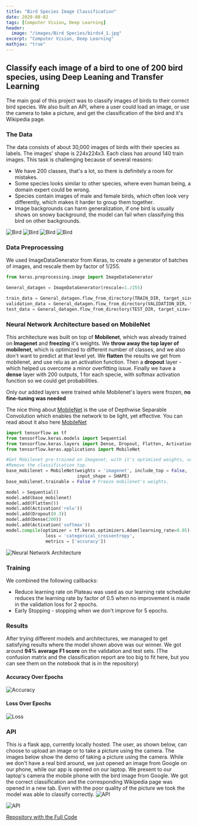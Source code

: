 ```yaml
---
title: "Bird Species Image Classification"
date: 2020-08-02
tags: [Computer Vision, Deep Learning]
header:
  image: "/images/Bird Species/birds4_1.jpg"
excerpt: "Computer Vision, Deep Learning"
mathjax: "true"
---
```



## Classify each image of a bird to one of 200 bird species, using Deep Leaning and Transfer Learning

The main goal of this project was to classify images of birds to their correct bird species.
We also built an API, where a user could load an image, or use the camera to take a picture, and get the classification of the bird and it's Wikipedia page.

### The Data
The data consists of about 30,000 images of birds with their species as labels.
The images' shape is 224x224x3.
Each class has around 140 train images.
This task is challenging because of several reasons:
- We have 200 classes, that's a lot, so there is definitely a room for mistakes.
- Some species looks similar to other species, where even human being, a domain expert could be wrong.
- Species contain images of male and female birds, which often look very differently, which makes it harder to group them together.
- Image backgrounds can harm generalization, if one bird is usually shows on snowy background, the model can fail when classifying this bird on other backgrounds.


<img src="{{ site.url }}{{ site.baseurl }}/images/Bird Species/029.jpg" alt="Bird"> <img src="{{ site.url }}{{ site.baseurl }}/images/Bird Species/108.jpg" alt="Bird">
<img src="{{ site.url }}{{ site.baseurl }}/images/Bird Species/111.jpg" alt="Bird"> <img src="{{ site.url }}{{ site.baseurl }}/images/Bird Species/018.jpg" alt="Bird">
### Data Preprocessing
We used ImageDataGenerator from Keras, to create a generator of batches of images, and rescale them by factor of 1/255.
```python
from keras.preprocessing.image import ImageDataGenerator

General_datagen = ImageDataGenerator(rescale=1./255)

train_data = General_datagen.flow_from_directory(TRAIN_DIR, target_size=(224,224))
validation_data = General_datagen.flow_from_directory(VALIDATION_DIR, target_size=(224,224))
test_data = General_datagen.flow_from_directory(TEST_DIR, target_size=(224,224))
```

### Neural Network Architecture based on MobileNet

This architecture was built on top of **Mobilenet**, which was already trained on **Imagenet** and **freezing** it's weights.
We **throw away the top layer of mobilenet**, which is optimized to different number of classes, and we also don't want to predict at that level yet.
We **flatten** the results we get from mobilenet, and use relu as an activation function.
Then a **dropout** layer - which helped us overcome a minor overfitting issue.
Finally we have a **dense** layer with 200 outputs, 1 for each specie, with softmax activation function so we could get probabilities.

Only our added layers were trained while Mobilenet's layers were frozen, **no fine-tuning was needed**

The nice thing about [MobileNet](https://arxiv.org/abs/1704.04861) is the use of Depthwise Separable Convolution which enables the network to be light, yet effective. You can read about it also here [MobileNet](https://towardsdatascience.com/review-mobilenetv1-depthwise-separable-convolution-light-weight-model-a382df364b69)
```python
import tensorflow as tf
from tensorflow.keras.models import Sequential
from tensorflow.keras.layers import Dense, Dropout, Flatten, Activation
from tensorflow.keras.applications import MobileNet

#Get Mobilenet pre-trained on Imagenet, with it's optimized weights, use it as a base for our model.
#Remove the classification top.
base_mobilenet = MobileNet(weights = 'imagenet', include_top = False,
                           input_shape = SHAPE)
base_mobilenet.trainable = False # Freeze mobilenet's weights.

model = Sequential()
model.add(base_mobilenet)
model.add(Flatten())
model.add(Activation('relu'))
model.add(Dropout(0.3))
model.add(Dense(200))
model.add(Activation('softmax'))
model.compile(optimizer = tf.keras.optimizers.Adam(learning_rate=0.05),
               loss = 'categorical_crossentropy',
               metrics = ['accuracy'])
```

<img src="{{ site.url }}{{ site.baseurl }}/images/Bird Species/nn.png" alt="Neural Network Architecture">

### Training
We combined the following callbacks:
* Reduce learning rate on Plateau was used as our learning rate scheduler reduces the learning rate by factor of 0.5 when no improvement is made in the validation loss for 2 epochs.
* Early Stopping - stopping when we don't improve for 5 epochs.

### Results
After trying different models and architectures, we managed to get satisfying results where the model shown above was our winner.
We got around **94% average F1 score** on the validation and test sets.
(The confusion matrix and the classification report are too big to fit here, but you can see them on the notebook that is in the repository)

#### Accuracy Over Epochs

<img src="{{ site.url }}{{ site.baseurl }}/images/Bird Species/acc.png" alt="Accuracy">

#### Loss Over Epochs
<img src="{{ site.url }}{{ site.baseurl }}/images/Bird Species/loss.png" alt="Loss">

### API
This is a flask app, currently locally hosted.
The user, as shown below, can choose to upload an image or to take a picture using the camera.
The images below show the demo of taking a picture using the camera.
While we don't have a real bird around, we just opened an image from Google on our phone, while our app is opened on our laptop.
We present to our laptop's camera the mobile phone with the bird image from Google.
We got the correct classification and the corresponding Wikipedia page was opened in a new tab.
Even with the poor quality of the picture we took the model was able to classify correctly.
<img src="{{ site.url }}{{ site.baseurl }}/images/Bird Species/API22.png" alt="API">

<img src="{{ site.url }}{{ site.baseurl }}/images/Bird Species/API2.png" alt="API">

[Repository with the Full Code](https://github.com/amitf1/Birds_Classifier)

